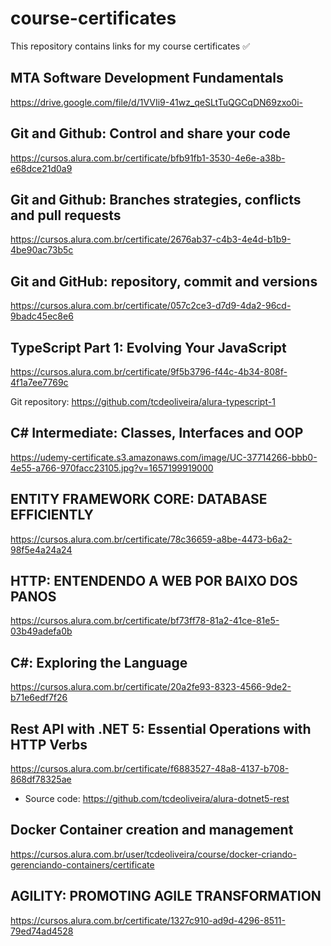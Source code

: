 # course-certificates
This repository contains links for my course certificates ✅

## MTA Software Development Fundamentals
https://drive.google.com/file/d/1VVIi9-41wz_qeSLtTuQGCqDN69zxo0i-

## Git and Github: Control and share your code
https://cursos.alura.com.br/certificate/bfb91fb1-3530-4e6e-a38b-e68dce21d0a9

## Git and Github: Branches strategies, conflicts and pull requests
https://cursos.alura.com.br/certificate/2676ab37-c4b3-4e4d-b1b9-4be90ac73b5c

## Git and GitHub: repository, commit and versions
https://cursos.alura.com.br/certificate/057c2ce3-d7d9-4da2-96cd-9badc45ec8e6

## TypeScript Part 1: Evolving Your JavaScript
https://cursos.alura.com.br/certificate/9f5b3796-f44c-4b34-808f-4f1a7ee7769c 

Git repository: https://github.com/tcdeoliveira/alura-typescript-1

## C# Intermediate: Classes, Interfaces and OOP
https://udemy-certificate.s3.amazonaws.com/image/UC-37714266-bbb0-4e55-a766-970facc23105.jpg?v=1657199919000

## ENTITY FRAMEWORK CORE: DATABASE EFFICIENTLY
https://cursos.alura.com.br/certificate/78c36659-a8be-4473-b6a2-98f5e4a24a24

## HTTP: ENTENDENDO A WEB POR BAIXO DOS PANOS
https://cursos.alura.com.br/certificate/bf73ff78-81a2-41ce-81e5-03b49adefa0b

## C#: Exploring the Language
https://cursos.alura.com.br/certificate/20a2fe93-8323-4566-9de2-b71e6edf7f26

## Rest API with .NET 5: Essential Operations with HTTP Verbs
https://cursos.alura.com.br/certificate/f6883527-48a8-4137-b708-868df78325ae
* Source code: https://github.com/tcdeoliveira/alura-dotnet5-rest

## Docker Container creation and management
https://cursos.alura.com.br/user/tcdeoliveira/course/docker-criando-gerenciando-containers/certificate

## AGILITY: PROMOTING AGILE TRANSFORMATION 
https://cursos.alura.com.br/certificate/1327c910-ad9d-4296-8511-79ed74ad4528
